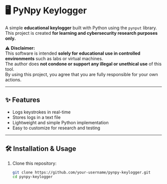 # 🖥️ PyNpy Keylogger

A simple **educational keylogger** built with Python using the `pynput` library.  
This project is created **for learning and cybersecurity research purposes only.**  

⚠️ **Disclaimer:**  
This software is intended **solely for educational use in controlled environments** such as labs or virtual machines.  
The author does **not condone or support any illegal or unethical use** of this tool.  
By using this project, you agree that you are fully responsible for your own actions.  

---

## ✨ Features
- Logs keystrokes in real-time
- Stores logs in a text file
- Lightweight and simple Python implementation
- Easy to customize for research and testing

---

## 🛠️ Installation & Usage
1. Clone this repository:
   ```bash
   git clone https://github.com/your-username/pynpy-keylogger.git
   cd pynpy-keylogger
